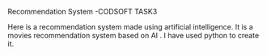 Recommendation System -CODSOFT TASK3

Here is a recommendation system made using artificial intelligence.
It is a movies recommendation system based on AI . I have used python to create it.
